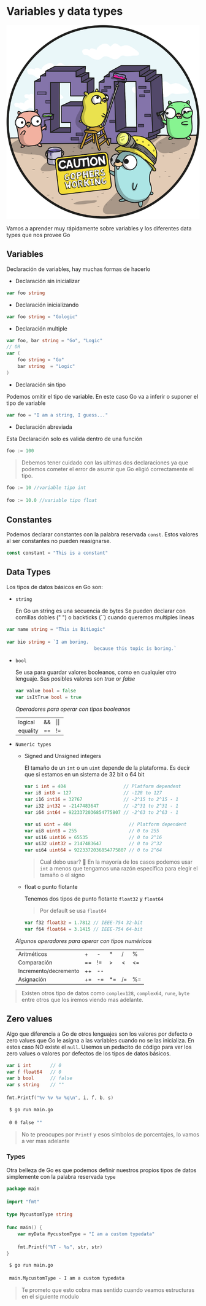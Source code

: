 # Variables y data types

![setup](/go-training-beginner/modulo-1/2-variables_and_data_types/img/setup.png)

Vamos a aprender muy rápidamente sobre variables y los diferentes data types que nos provee Go

## Variables

Declaración de variables, hay muchas formas de hacerlo

- Declaración sin inicializar
```go 
var foo string
```

- Declaración inicializando
```go
var foo string = "Gologic"
```

- Declaración multiple
```go
var foo, bar string = "Go", "Logic"
// OR
var (
	foo string = "Go"
	bar string  = "Logic"
)
```

- Declaración sin tipo

Podemos omitir el tipo de variable. En este caso Go va a inferir o suponer el tipo de variable
```go
var foo = "I am a string, I guess..."
```

- Declaración abreviada 

Esta Declaración solo es valida dentro de una función

```go
foo := 100
```

> Debemos tener cuidado con las ultimas dos declaraciones ya que podemos cometer el error de asumir que Go eligió correctamente el tipo.
```go
foo := 10 //variable tipo int

foo := 10.0 //variable tipo float
```

## Constantes

Podemos declarar constantes con la palabra reservada `const`. Estos valores al ser constantes no pueden reasignarse.

```go
const constant = "This is a constant"
```

## Data Types

Los tipos de datos básicos en Go son:

- `string`

	En Go un string es una secuencia de bytes
Se pueden declarar con comillas dobles (" ") o backticks (``) cuando queremos multiples lineas

```go
var name string = "This is BitLogic"

var bio string = `I am boring.
								because this topic is boring.`
```

- `bool`

	Se usa para guardar valores booleanos, como en cualquier otro lenguaje. Sus posibles valores son *true* or *false*

	```go
	var value bool = false
	var isItTrue bool = true
	```

 	*Operadores para operar con tipos booleanos*

	|           |     |      |
	| --------- | --- | ---- |
	| logical   | &&  | \|\| |
	| equality  | ==  | !=   |


- `Numeric types`
	- Signed and Unsigned integers
	
		El tamaño de un `int` o un `uint` depende de la plataforma. Es decir que si estamos en un sistema de 32 bit o 64 bit

		```go
		var i int = 404                     // Platform dependent
		var i8 int8 = 127                   // -128 to 127
		var i16 int16 = 32767               // -2^15 to 2^15 - 1
		var i32 int32 = -2147483647         // -2^31 to 2^31 - 1
		var i64 int64 = 9223372036854775807 // -2^63 to 2^63 - 1
		```

		```go
		var ui uint = 404                     // Platform dependent
		var ui8 uint8 = 255                   // 0 to 255
		var ui16 uint16 = 65535               // 0 to 2^16
		var ui32 uint32 = 2147483647          // 0 to 2^32
		var ui64 uint64 = 9223372036854775807 // 0 to 2^64
		```
		>Cual debo usar? :thinking:	En la mayoría de los casos podemos usar `int` a menos que tengamos una razón especifica para elegir el tamaño o el signo


	- float o punto flotante

		Tenemos dos tipos de punto flotante `float32` y `float64`
	
		>Por default se usa `float64`

		```go
		var f32 float32 = 1.7812 // IEEE-754 32-bit
		var f64 float64 = 3.1415 // IEEE-754 64-bit
		```
	*Algunos operadores para operar con tipos numéricos*

	|           |     |      |           |     |      |
	| --------- | --- | ---- | --------- | --- | ---- |
	| Aritméticos   | + | - | * | / | %| 
	| Comparación   | ==  | !=  | > |< |<= |>=
	| Incremento/decremento  | ++  | -- |
	| Asignación    | +=  | -=  | *= | /= | %= |

>Existen otros tipo de datos como `complex128`, `complex64`, `rune`, `byte` entre otros que los iremos viendo mas adelante. 

## Zero values

Algo que diferencia a Go de otros lenguajes son los valores por defecto o zero values que Go le asigna a las variables cuando no se las inicializa. En estos caso NO existe el `null`.
Usemos un pedacito de código para ver los zero values o valores por defectos de los tipos de datos básicos.

```go
var i int       // 0
var f float64   // 0
var b bool      // false
var s string    // ""

fmt.Printf("%v %v %v %q\n", i, f, b, s)
```

```cmd
 $ go run main.go

 0 0 false ""
```
> No te preocupes por `Printf` y esos símbolos de porcentajes, lo vamos a ver mas adelante

### Types

Otra belleza de Go es que podemos definir nuestros propios tipos de datos simplemente con la palabra reservada `type`

```go
package main

import "fmt"

type MycustomType string

func main() {
	var myData MycustomType = "I am a custom typedata"

	fmt.Printf("%T - %s", str, str) 
}
```

```cmd
 $ go run main.go

 main.MycustomType - I am a custom typedata
```

>Te prometo que esto cobra mas sentido cuando veamos estructuras en el siguiente modulo










